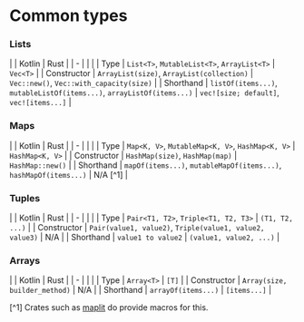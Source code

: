 # Common types

### Lists

| | Kotlin | Rust |
| - | | |
| Type | `List<T>`, `MutableList<T>`, `ArrayList<T>` | `Vec<T>` |
| Constructor | `ArrayList(size)`, `ArrayList(collection)` | `Vec::new()`, `Vec::with_capacity(size)` |
| Shorthand | `listOf(items...)`, `mutableListOf(items...)`, `arrayListOf(items...)` | `vec![size; default]`, `vec![items...]` |

### Maps

| | Kotlin | Rust |
| - | | |
| Type | `Map<K, V>`, `MutableMap<K, V>`, `HashMap<K, V>` | `HashMap<K, V>` |
| Constructor | `HashMap(size)`, `HashMap(map)` | `HashMap::new()` |
| Shorthand | `mapOf(items...)`, `mutableMapOf(items...)`, `hashMapOf(items...)` | N/A [^1] |

### Tuples

| | Kotlin | Rust |
| - | | |
| Type | `Pair<T1, T2>`, `Triple<T1, T2, T3>` | `(T1, T2, ...)` |
| Constructor | `Pair(value1, value2)`, `Triple(value1, value2, value3)` | N/A |
| Shorthand | `value1 to value2` | `(value1, value2, ...)` |

### Arrays

| | Kotlin | Rust |
| - | | |
| Type | `Array<T>` | `[T]` |
| Constructor | `Array(size, builder_method)` | N/A |
| Shorthand | `arrayOf(items...)` | `[items...]` |

[^1] Crates such as [maplit](https://github.com/bluss/maplit) do provide macros for this.